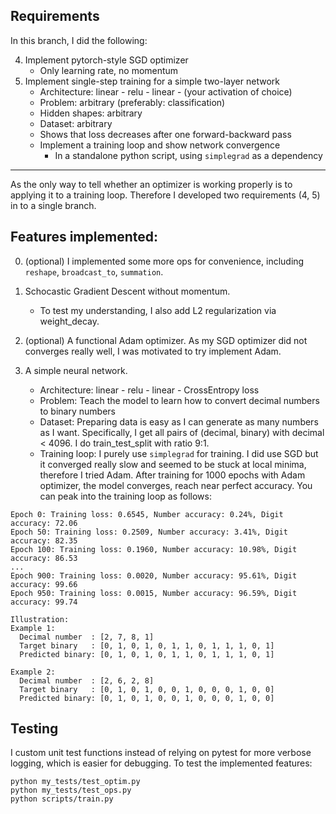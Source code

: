 ## Requirements
In this branch, I did the following:

4. Implement pytorch-style SGD optimizer
    * Only learning rate, no momentum
5. Implement single-step training for a simple two-layer network
    * Architecture: linear - relu - linear - (your activation of choice)
    * Problem: arbitrary (preferably: classification)
    * Hidden shapes: arbitrary
    * Dataset: arbitrary
    * Shows that loss decreases after one forward-backward pass
    * Implement a training loop and show network convergence
        * In a standalone python script, using `simplegrad` as a dependency

-----
As the only way to tell whether an optimizer is working properly is to applying it to a training loop. Therefore I developed two requirements (4, 5) in to a single branch.

## Features implemented:
0. (optional) I implemented some more ops for convenience, including `reshape`, `broadcast_to`, `summation`.

1. Schocastic Gradient Descent without momentum.
    * To test my understanding, I also add L2 regularization via weight_decay.

2. (optional) A functional Adam optimizer. As my SGD optimizer did not converges really well, I was motivated to try implement Adam.

3. A simple neural network.
   * Architecture: linear - relu - linear - CrossEntropy loss
   * Problem: Teach the model to learn how to convert decimal numbers to binary numbers
   * Dataset: Preparing data is easy as I can generate as many numbers as I want. Specifically, I get all pairs of (decimal, binary) with decimal < 4096. I do train_test_split with ratio 9:1.
   * Training loop: I purely use `simplegrad` for training. I did use SGD but it converged really slow and seemed to be stuck at local minima, therefore I tried Adam. After training for 1000 epochs with Adam optimizer, the model converges, reach near perfect accuracy. You can peak into the training loop as follows:

```
Epoch 0: Training loss: 0.6545, Number accuracy: 0.24%, Digit accuracy: 72.06
Epoch 50: Training loss: 0.2509, Number accuracy: 3.41%, Digit accuracy: 82.35
Epoch 100: Training loss: 0.1960, Number accuracy: 10.98%, Digit accuracy: 86.53
...
Epoch 900: Training loss: 0.0020, Number accuracy: 95.61%, Digit accuracy: 99.66
Epoch 950: Training loss: 0.0015, Number accuracy: 96.59%, Digit accuracy: 99.74

Illustration:
Example 1:
  Decimal number  : [2, 7, 8, 1]
  Target binary   : [0, 1, 0, 1, 0, 1, 1, 0, 1, 1, 1, 0, 1]
  Predicted binary: [0, 1, 0, 1, 0, 1, 1, 0, 1, 1, 1, 0, 1]

Example 2:
  Decimal number  : [2, 6, 2, 8]
  Target binary   : [0, 1, 0, 1, 0, 0, 1, 0, 0, 0, 1, 0, 0]
  Predicted binary: [0, 1, 0, 1, 0, 0, 1, 0, 0, 0, 1, 0, 0]

```

## Testing

I custom unit test functions instead of relying on pytest for more verbose logging, which is easier for debugging. To test the implemented features:
```
python my_tests/test_optim.py
python my_tests/test_ops.py
python scripts/train.py
```
